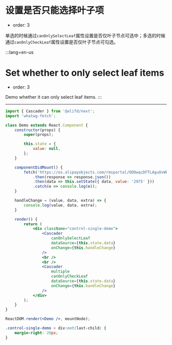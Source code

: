 # 设置是否只能选择叶子项

- order: 3

单选的时候通过`canOnlySelectLeaf`属性设置是否仅叶子节点可选中；多选的时候通过`canOnlyCheckLeaf`属性设置是否仅叶子节点可勾选。

:::lang=en-us
# Set whether to only select leaf items

- order: 3

Demo whether it can only select leaf items.
:::

---

````jsx
import { Cascader } from '@alifd/next';
import 'whatwg-fetch';

class Demo extends React.Component {
    constructor(props) {
        super(props);

        this.state = {
            value: null,
        };
    }

    componentDidMount() {
        fetch('https://os.alipayobjects.com/rmsportal/ODDwqcDFTLAguOvWEolX.json')
            .then(response => response.json())
            .then(data => this.setState({ data, value: '2975' }))
            .catch(e => console.log(e));
    }

    handleChange = (value, data, extra) => {
        console.log(value, data, extra);
    }

    render() {
        return (
            <div className="control-single-demo">
                <Cascader
                    canOnlySelectLeaf
                    dataSource={this.state.data}
                    onChange={this.handleChange}
                />
                <br />
                <br />
                <Cascader
                    multiple
                    canOnlyCheckLeaf
                    dataSource={this.state.data}
                    onChange={this.handleChange}
                />
            </div>
        );
    }
}

ReactDOM.render(<Demo />, mountNode);
````

````css
.control-single-demo > div:not(last-child) {
    margin-right: 20px;
}
````
